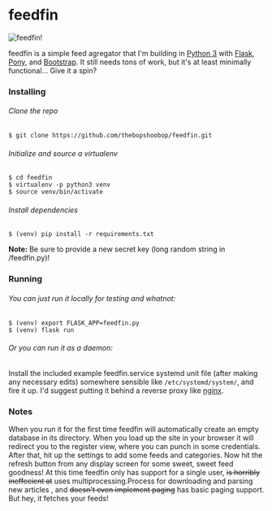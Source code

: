 # feedfin

![feedfin!](https://i.imgur.com/TTexDTw.png)

feedfin is a simple feed agregator that I'm building in [Python 3](https://www.python.org/) with [Flask](http://flask.pocoo.org/), [Pony](https://ponyorm.com/), and [Bootstrap](http://getbootstrap.com/). It still needs tons of work, but it's at least minimally functional... Give it a spin?

### Installing
###### Clone the repo
```
$ git clone https://github.com/thebopshoobop/feedfin.git
```
###### Initialize and source a virtualenv
```
$ cd feedfin
$ virtualenv -p python3 venv
$ source venv/bin/activate
```
###### Install dependencies
```
$ (venv) pip install -r requirements.txt
```
**Note:** Be sure to provide a new secret key (long random string in /feedfin.py)!

### Running

###### You can just run it locally for testing and whatnot:
```
$ (venv) export FLASK_APP=feedfin.py
$ (venv) flask run
```
###### Or you can run it as a daemon:
Install the included example feedfin.service systemd unit file (after making any necessary edits) somewhere sensible like `/etc/systemd/system/`, and fire it up. I'd suggest putting it behind a reverse proxy like [nginx](https://www.nginx.com/resources/admin-guide/reverse-proxy/).


### Notes
When you run it for the first time feedfin will automatically create an empty database in its directory. When you load up the site in your browser it will redirect you to the register view, where you can punch in some credentials. After that, hit up the settings to add some feeds and categories. Now hit the refresh button from any display screen for some sweet, sweet feed goodness! At this time feedfin only has support for a single user, ~~is horribly ineffecient at~~ uses multiprocessing.Process for downloading and parsing new articles , and ~~doesn't even implement paging~~ has basic paging support. But hey, it fetches your feeds!
